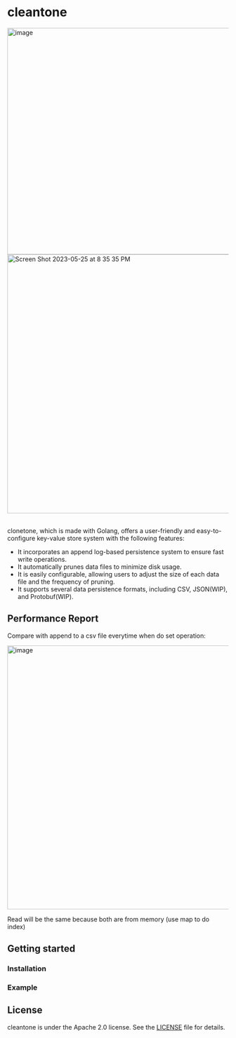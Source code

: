 # cleantone

<img width="516" alt="image" src="https://github.com/kadai0308/cleantone/assets/24975318/c1b1168a-7164-44b8-9ac9-c33bbb7310c2">

<img width="590" alt="Screen Shot 2023-05-25 at 8 35 35 PM" src="https://github.com/kadai0308/cleantone/assets/24975318/29bb7042-5511-4fb4-a607-48932cb318ca">
<br/>
<br/>

clonetone, which is made with Golang, offers a user-friendly and easy-to-configure key-value store system with the following features:

- It incorporates an append log-based persistence system to ensure fast write operations.
- It automatically prunes data files to minimize disk usage.
- It is easily configurable, allowing users to adjust the size of each data file and the frequency of pruning.
- It supports several data persistence formats, including CSV, JSON(WIP), and Protobuf(WIP).

## Performance Report

Compare with append to a csv file everytime when do set operation:

<img width="601" alt="image" src="https://github.com/kadai0308/cleantone/assets/24975318/545335b5-c359-4479-9278-4d8bc0925dc4">

Read will be the same because both are from memory (use map to do index)

## Getting started

### Installation

### Example

## License

cleantone is under the Apache 2.0 license. See the [LICENSE](LICENSE) file for details.
